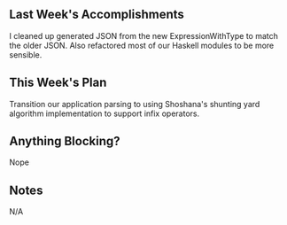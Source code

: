 ## Last Week's Accomplishments

I cleaned up generated JSON from the new ExpressionWithType to match the older JSON. Also refactored most of our Haskell modules to be more sensible.

## This Week's Plan

Transition our application parsing to using Shoshana's shunting yard algorithm implementation to support infix operators.

## Anything Blocking?

Nope

## Notes

N/A
